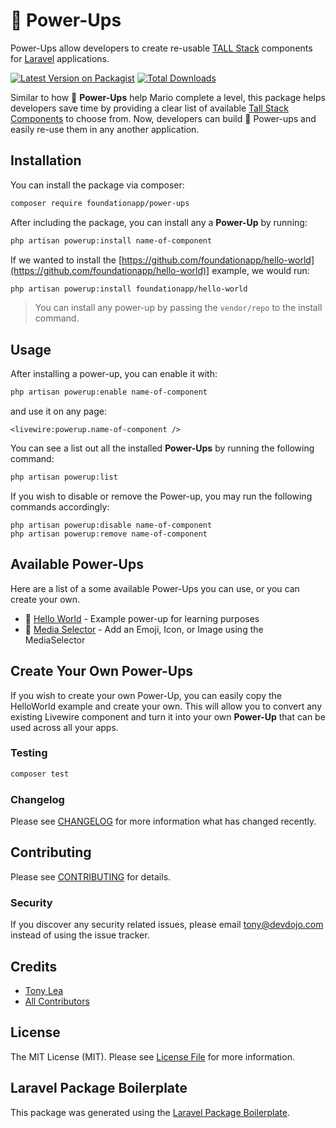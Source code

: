 # 🌟 Power-Ups

Power-Ups allow developers to create re-usable [TALL Stack](https://tallstack.dev) components for [Laravel](https://laravel.com) applications.

[![Latest Version on Packagist](https://img.shields.io/packagist/v/foundationapp/power-ups.svg?style=flat-square)](https://packagist.org/packages/foundationapp/power-ups)
[![Total Downloads](https://img.shields.io/packagist/dt/foundationapp/power-ups.svg?style=flat-square)](https://packagist.org/packages/foundationapp/power-ups)

Similar to how 🍄 **Power-Ups** help Mario complete a level, this package helps developers save time by providing a clear list of available [Tall Stack Components](https://laravel-livewire.com/docs/2.x/rendering-components) to choose from. Now, developers can build 🍄 Power-ups and easily re-use them in any another application.


## Installation

You can install the package via composer:

```bash
composer require foundationapp/power-ups
```

After including the package, you can install any a **Power-Up** by running:

```bash
php artisan powerup:install name-of-component
```

If we wanted to install the [https://github.com/foundationapp/hello-world](https://github.com/foundationapp/hello-world)] example, we would run: 

```bash
php artisan powerup:install foundationapp/hello-world
```

> You can install any power-up by passing the `vendor/repo` to the install command.

## Usage

After installing a power-up, you can enable it with:

```bash
php artisan powerup:enable name-of-component
```

and use it on any page:

```
<livewire:powerup.name-of-component />
```

You can see a list out all the installed **Power-Ups** by running the following command:

```bash
php artisan powerup:list
```

If you wish to disable or remove the Power-up, you may run the following commands accordingly:

```
php artisan powerup:disable name-of-component
php artisan powerup:remove name-of-component
```

## Available Power-Ups

Here are a list of a some available Power-Ups you can use, or you can create your own.

- 👋 [Hello World](https://github.com/foundationapp/hello-world)  - Example power-up for learning purposes
- 📸 [Media Selector](https://github.com/foundationapp/media-selector) - Add an Emoji, Icon, or Image using the MediaSelector

## Create Your Own Power-Ups

If you wish to create your own Power-Up, you can easily copy the HelloWorld example and create your own. This will allow you to convert any existing Livewire component and turn it into your own **Power-Up** that can be used across all your apps.

### Testing

```bash
composer test
```

### Changelog

Please see [CHANGELOG](CHANGELOG.md) for more information what has changed recently.

## Contributing

Please see [CONTRIBUTING](CONTRIBUTING.md) for details.

### Security

If you discover any security related issues, please email tony@devdojo.com instead of using the issue tracker.

## Credits

-   [Tony Lea](https://github.com/foundationapp)
-   [All Contributors](../../contributors)

## License

The MIT License (MIT). Please see [License File](LICENSE.md) for more information.

## Laravel Package Boilerplate

This package was generated using the [Laravel Package Boilerplate](https://laravelpackageboilerplate.com).
